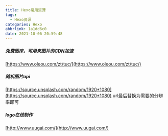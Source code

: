 ```yaml
---
title: Hexo常用资源
tags:
  - Hexo资源
categories: Hexo
abbrlink: 1a1dd6c0
date: 2021-10-06 20:59:48
---
```


##### 免费图床，可用来图片的CDN加速
[https://www.oleou.com/zt/tuc/](https://www.oleou.com/zt/tuc/) 
##### 随机图片api
[https://source.unsplash.com/random/1920*1080](https://source.unsplash.com/random/1920*1080) url最后替换为需要的分辨率即可
##### logo在线制作
[http://www.uugai.com/](http://www.uugai.com/)


